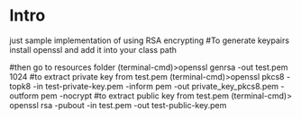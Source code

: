# Intro
just sample implementation of using RSA encrypting
#To generate keypairs
install openssl and add it into your class path

#then go to resources folder
(terminal-cmd)>openssl genrsa -out test.pem 1024
#to extract private key from test.pem
(terminal-cmd)>openssl pkcs8 -topk8 -in test-private-key.pem -inform pem -out private_key_pkcs8.pem -outform pem -nocrypt
#to extract public key from test.pem
(terminal-cmd)> openssl rsa -pubout -in test.pem -out test-public-key.pem

